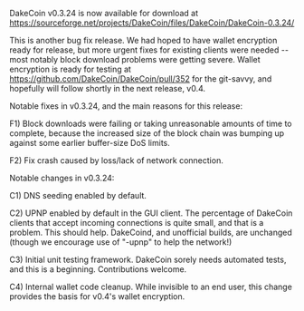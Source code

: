 DakeCoin v0.3.24 is now available for download at
https://sourceforge.net/projects/DakeCoin/files/DakeCoin/DakeCoin-0.3.24/

This is another bug fix release.  We had hoped to have wallet encryption ready for release, but more urgent fixes for existing clients were needed -- most notably block download problems were getting severe.  Wallet encryption is ready for testing at https://github.com/DakeCoin/DakeCoin/pull/352 for the git-savvy, and hopefully will follow shortly in the next release, v0.4.

Notable fixes in v0.3.24, and the main reasons for this release:

F1) Block downloads were failing or taking unreasonable amounts of time to complete, because the increased size of the block chain was bumping up against some earlier buffer-size DoS limits.

F2) Fix crash caused by loss/lack of network connection.

Notable changes in v0.3.24:

C1) DNS seeding enabled by default.

C2) UPNP enabled by default in the GUI client.  The percentage of DakeCoin clients that accept incoming connections is quite small, and that is a problem.  This should help.  DakeCoind, and unofficial builds, are unchanged (though we encourage use of "-upnp" to help the network!)

C3) Initial unit testing framework.  DakeCoin sorely needs automated tests, and this is a beginning.  Contributions welcome.

C4) Internal wallet code cleanup.  While invisible to an end user, this change provides the basis for v0.4's wallet encryption.
